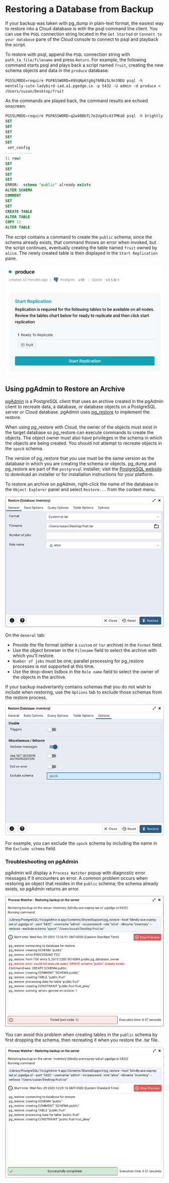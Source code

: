 # Restoring a Database from Backup

If your backup was taken with pg_dump in plain-text format, the easiest way to restore into a Cloud database is with the psql command line client. You can use the `PSQL` connection string located in the `Get Started` or `Connect to your database` pane of the Cloud console to connect to psql and playback the script.

To restore with psql, append the `PSQL` connection string with `path_to_file/filename` and press `Return`. For example, the following command starts psql and plays back a script named `fruit`, creating the new schema objects and data in the `produce` database:

`PGSSLMODE=require PGPASSWORD=49VqNp6tg6g76RBz5L9n39DU psql -h mentally-cute-ladybird-iad.a1.pgedge.io -p 5432 -U admin -d produce < /Users/susan/Desktop/fruit`

As the commands are played back, the command results are echoed onscreen:

```sql
PGSSLMODE=require PGPASSWORD=q2w40BbTL7e2Ug45c437MKaO psql -h brightly-striking-ram-iad.a1.pgedge.io -p 5432 -U admin -d produce < /Users/susan/Desktop/fruit 
SET
SET
SET
SET
SET
 set_config 
------------
(1 row)
SET
SET
SET
SET
ERROR:  schema "public" already exists
ALTER SCHEMA
COMMENT
SET
SET
CREATE TABLE
ALTER TABLE
COPY 12
ALTER TABLE
```

The script contains a command to create the `public` schema; since the schema already exists, that command throws an error when invoked, but the script continues, eventually creating the table named `fruit` owned by `alice`. The newly created table is then displayed in the `Start Replication` pane.

![Ready for replication](../images/restored_fruit_table.png)


## Using pgAdmin to Restore an Archive

[pgAdmin](https://www.postgresql.org/docs/current/app-pgrestore.html) is a PostgreSQL client that uses an archive created in the pgAdmin client to recreate data, a database, or database objects on a PostgreSQL server or Cloud database. pgAdmin uses [pg_restore](https://www.postgresql.org/docs/current/app-pgrestore.html) to implement the restore.

When using pg_restore with Cloud, the owner of the objects must exist in the target database so pg_restore can execute commands to create the objects. The object owner must also have privileges in the schema in which the objects are being created. You should not attempt to recreate objects in the `spock` schema.

The version of pg_restore that you use must be the same version as the database in which you are creating the schema or objects. pg_dump and pg_restore are part of the `postgresql` installer; visit the [PostgreSQL website](https://www.postgresql.org/download/) to download an installer or for installation instructions for your platform.

To restore an archive on pgAdmin, right-click the name of the database in the `Object Explorer` panel and select `Restore...` from the context menu.

![pgAdmin General tab](../images/pgadmin_restore_general.png)

On the `General` tab:

* Provide the file format (either a `custom` or `tar` archive) in the `Format` field.
* Use the object browser in the `Filename` field to select the archive with which you'll restore.
* `Number of jobs` must be one; parallel processing for pg_restore processes is not supported at this time.
*  Use the drop-down listbox in the `Role name` field to select the owner of the objects in the archive.

If your backup inadvertantly contains schemas that you do not wish to include when restoring, use the `Options` tab to exclude those schemas from the restore process.

![pgAdmin Options tab](../images/pgadmin_restore_options.png)

For example, you can exclude the `spock` schema by including the name in the `Exclude schema` field.

### Troubleshooting on pgAdmin

pgAdmin will display a `Process Watcher` popup with diagnostic error messages if it encounters an error. A common problem occurs when restoring an object that resides in the `public` schema; the schema already exists, so pgAdmin returns an error.

![pgAdmin error from existing schema](../images/pgadmin_error_schema_exists.png)

You can avoid this problem when creating tables in the `public` schema by first dropping the schema, then recreating it when you restore the .tar file.

![pgAdmin successfully restoring schema](../images/pgadmin_recreate_public_schema.png)

